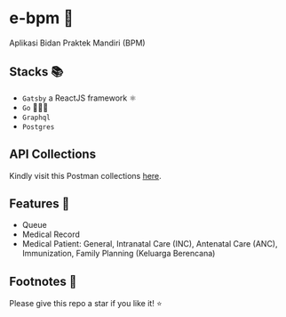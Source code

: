 # e-bpm 🤰

Aplikasi Bidan Praktek Mandiri (BPM)

## Stacks 📚

  - `Gatsby` a ReactJS framework ⚛️
  - `Go` 🚶🏼‍♂️
  - `Graphql`
  - `Postgres`

## API Collections

Kindly visit this Postman collections [here](https://documenter.getpostman.com/view/16607319/UVRAJSJY).

## Features 🧪

  - Queue
  - Medical Record
  - Medical Patient: General, Intranatal Care (INC), Antenatal Care (ANC), Immunization, Family Planning (Keluarga Berencana)

## Footnotes 🐾

Please give this repo a star if you like it! ⭐️
